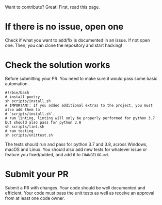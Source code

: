 Want to contribute? Great! First, read this page.

# If there is no issue, open one
Check if what you want to add/fix is documented in an issue. If not open one. Then, you can clone the repository and start hacking!

# Check the solution works
Before submitting your PR. You need to make sure it would pass some basic automation.
```shell script
#!/bin/bash
# install poetry
sh scripts/install.sh
# IMPORTANT: If you added additional extras to the project, you must also add them to
# `scripts/install.sh`. 
# run linting, linting will only be properly performed for python 3.7 but should also pass for python 3.8
sh scripts/lint.sh
# run testing
sh scripts/unittest.sh 
```
The tests should run and pass for python 3.7 and 3.8, across Windows, macOS and Linux. You should also add new tests for whatever issue or feature you fixed/added, and add it to `CHANGELOG.md`.

# Submit your PR
Submit a PR with changes. Your code should be well documented and efficient. Your code must pass the unit tests as well as receive an approval from at least one code owner.